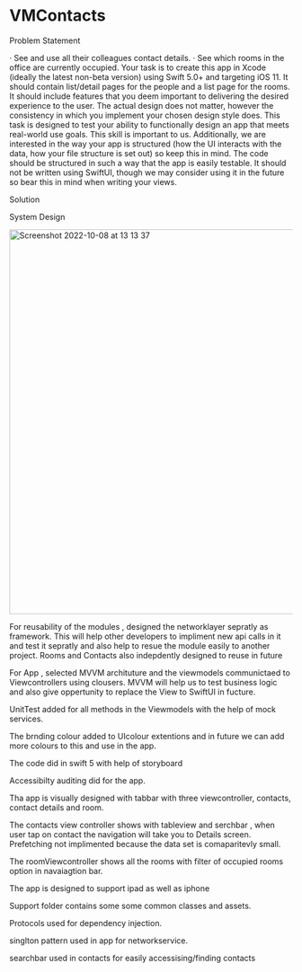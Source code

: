 # VMContacts


Problem Statement


· See and use all their colleagues contact details.
· See which rooms in the office are currently occupied.
Your task is to create this app in Xcode (ideally the latest non-beta version) using Swift 5.0+ and targeting iOS 11. It should contain list/detail pages for the people and a list page for the rooms. It should include features that you deem important to delivering the desired experience to the user.
The actual design does not matter, however the consistency in which you implement your chosen design style does.
This task is designed to test your ability to functionally design an app that meets real-world use goals. This skill is important to us.
Additionally, we are interested in the way your app is structured (how the UI interacts with the data, how your file structure is set out) so keep this in mind.
The code should be structured in such a way that the app is easily testable.
It should not be written using SwiftUI, though we may consider using it in the future so bear this in mind when writing your views.


Solution


System Design


<img width="685" alt="Screenshot 2022-10-08 at 13 13 37" src="https://user-images.githubusercontent.com/83579629/194706987-eafd7723-5c76-4609-bd8c-e18f2398830a.png">


For reusability of the modules , designed the networklayer sepratly as framework. This will help other developers to impliment new api calls in it and test it sepratly and also help to resue the module easily to another project. Rooms and Contacts also indepdently designed to reuse in future

For App , selected MVVM archituture and the viewmodels communictaed to Viewcontrollers using clousers. MVVM will help us to test business logic and also give oppertunity to replace the View to SwiftUI in fucture.

UnitTest added for all methods in the Viewmodels with the help of mock services.

The brnding colour added to UIcolour extentions and in future we can add more colours to this and use in the app.

The code did in swift 5 with help of storyboard

Accessibilty auditing did for the app.

Tha app is visually designed with tabbar with three viewcontroller, contacts, contact details and room.

The contacts view controller shows with tableview and serchbar , when user tap on contact the navigation will take you to Details screen. Prefetching not implimented because the data set is comaparitevly small.


The roomViewcontroller shows all the rooms with filter of occupied rooms option in navaiagtion bar.

The app is designed to support ipad as well as iphone

Support folder contains some some common classes and assets.

Protocols used for dependency injection.

singlton pattern used in app for networkservice.

searchbar used in contacts for easily accessising/finding contacts












 
